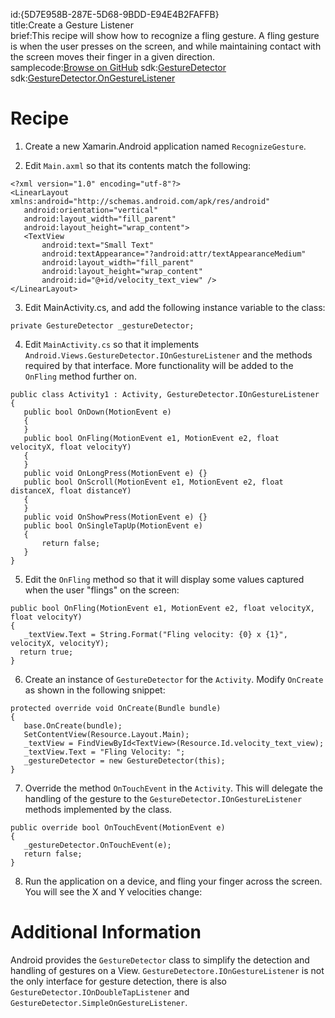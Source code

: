 id:{5D7E958B-287E-5D68-9BDD-E94E4B2FAFFB}  
title:Create a Gesture Listener  
brief:This recipe will show how to recognize a fling gesture. A fling gesture is when the user presses on the screen, and while maintaining contact with the screen moves their finger in a given direction.  
samplecode:[Browse on GitHub](https://github.com/xamarin/recipes/tree/master/android/other_ux/gestures/create_a_gesture_listener)
sdk:[GestureDetector](http://developer.android.com/reference/android/view/GestureDetector.html)  
sdk:[GestureDetector.OnGestureListener](http://developer.android.com/reference/android/view/GestureDetector.OnGestureListener.html)  

<a name="Recipe" class="injected"></a>


# Recipe

1. Create a new Xamarin.Android application named `RecognizeGesture`.

2. Edit `Main.axml` so that its contents match the
following:

```
<?xml version="1.0" encoding="utf-8"?>
<LinearLayout xmlns:android="http://schemas.android.com/apk/res/android"
   android:orientation="vertical"
   android:layout_width="fill_parent"
   android:layout_height="wrap_content">
   <TextView
       android:text="Small Text"
       android:textAppearance="?android:attr/textAppearanceMedium"
       android:layout_width="fill_parent"
       android:layout_height="wrap_content"
       android:id="@+id/velocity_text_view" />
</LinearLayout>
```

<ol start="3">
  <li>Edit <span class="s2">MainActivity.cs</span>, and add the following instance variable to the class:</li>
</ol>

```
private GestureDetector _gestureDetector;
```

<ol start="4">
  <li>Edit <code>MainActivity.cs</code> so that it implements <code>Android.Views.GestureDetector.IOnGestureListener</code> and the methods required by that interface. More functionality will be added to the <code>OnFling</code> method further on.</li>
</ol>

```
public class Activity1 : Activity, GestureDetector.IOnGestureListener
{
   public bool OnDown(MotionEvent e)
   {
   }
   public bool OnFling(MotionEvent e1, MotionEvent e2, float velocityX, float velocityY)
   {
   }
   public void OnLongPress(MotionEvent e) {}
   public bool OnScroll(MotionEvent e1, MotionEvent e2, float distanceX, float distanceY)
   {
   }
   public void OnShowPress(MotionEvent e) {}
   public bool OnSingleTapUp(MotionEvent e)
   {
       return false;
   }
}
```

<ol start="5">
  <li>Edit the <code>OnFling</code> method so that it will display some values captured when the user "flings" on the screen:</li>
</ol>

```
public bool OnFling(MotionEvent e1, MotionEvent e2, float velocityX, float velocityY)
{
   _textView.Text = String.Format("Fling velocity: {0} x {1}", velocityX, velocityY);
  return true;
}
```

<ol start="6">
  <li>Create an instance of <code>GestureDetector</code> for the <code>Activity</code>. Modify <code>OnCreate</code> as shown in the following snippet:</li>
</ol>

```
protected override void OnCreate(Bundle bundle)
{
   base.OnCreate(bundle);
   SetContentView(Resource.Layout.Main);
   _textView = FindViewById<TextView>(Resource.Id.velocity_text_view);
   _textView.Text = "Fling Velocity: ";
   _gestureDetector = new GestureDetector(this);
}
```

<ol start="7">
  <li>Override the method <code>OnTouchEvent</code> in the <code>Activity</code>. This will delegate the handling of the gesture to the <code>GestureDetector.IOnGestureListener</code> methods implemented by the class.</li>
</ol>

```
public override bool OnTouchEvent(MotionEvent e)
{
   _gestureDetector.OnTouchEvent(e);
   return false;
}
```

<ol start="8">
  <li>Run the application on a device, and fling your finger across the screen. You will see the X and Y velocities change:</li>
</ol>

 <a name="Additional_Information" class="injected"></a>


# Additional Information

Android provides the `GestureDetector` class to
simplify the detection and handling of gestures on a View.
`GestureDetectore.IOnGestureListener` is not the only interface for
gesture detection, there is also `GestureDetector.IOnDoubleTapListener` and `GestureDetector.SimpleOnGestureListener`.
